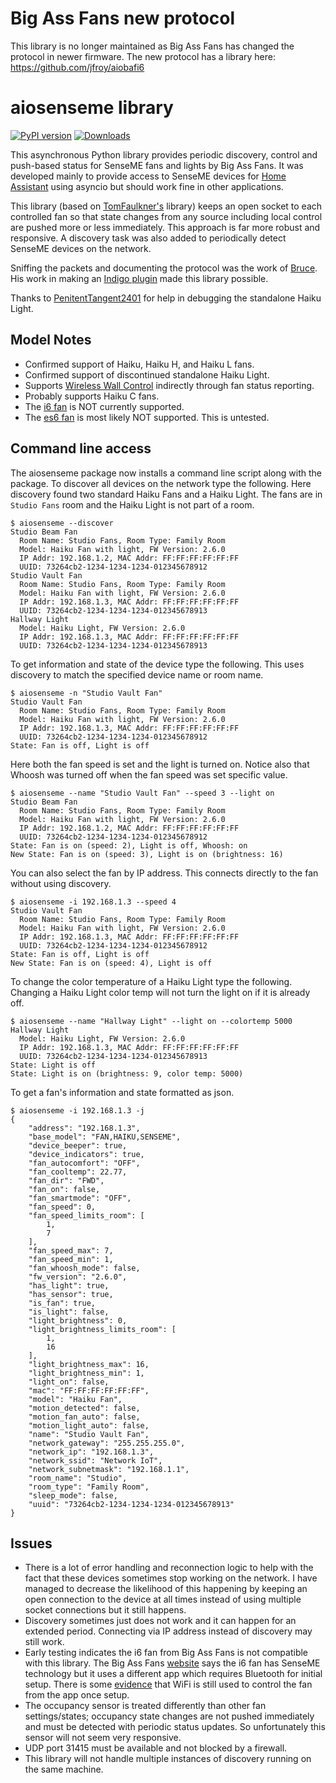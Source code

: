 # Big Ass Fans new protocol 

This library is no longer maintained as Big Ass Fans has changed the protocol in newer firmware. The new protocol has a library here: https://github.com/jfroy/aiobafi6

# aiosenseme library

[![PyPI version](https://badge.fury.io/py/aiosenseme.svg)](https://badge.fury.io/py/aiosenseme) [![Downloads](https://pepy.tech/badge/aiosenseme)](https://pepy.tech/project/aiosenseme)

This asynchronous Python library provides periodic discovery, control and push-based status for SenseME fans and lights by Big Ass Fans. It was developed mainly to provide access to SenseME devices for [Home Assistant](https://www.home-assistant.io/) using asyncio but should work fine in other applications.

This library (based on [TomFaulkner's](https://github.com/TomFaulkner/SenseMe) library) keeps an open socket to each controlled fan so that state changes from any source including local control are pushed more or less immediately. This approach is far more robust and responsive. A discovery task was also added to periodically detect SenseME devices on the network.

Sniffing the packets and documenting the protocol was the work of [Bruce](http://bruce.pennypacker.org/tag/senseme-plugin/). His work in making an [Indigo plugin](https://github.com/bpennypacker/SenseME-Indigo-Plugin) made this library possible.

Thanks to [PenitentTangent2401](https://github.com/PenitentTangent2401) for help in debugging the standalone Haiku Light.

## Model Notes

* Confirmed support of Haiku, Haiku H, and Haiku L fans.
* Confirmed support of discontinued standalone Haiku Light.
* Supports [Wireless Wall Control](https://www.bigassfans.com/support/haiku-wireless-wall-control/) indirectly through fan status reporting.
* Probably supports Haiku C fans.
* The [i6 fan](https://www.bigassfans.com/fans/i6/) is NOT currently supported.
* The [es6 fan](https://www.bigassfans.com/fans/es6/) is most likely NOT supported. This is untested.

## Command line access

The aiosenseme package now installs a command line script along with the package. To discover all devices on the network type the following. Here discovery found two standard Haiku Fans and a Haiku Light. The fans are in ```Studio Fans``` room and the Haiku Light is not part of a room.

```console
$ aiosenseme --discover
Studio Beam Fan
  Room Name: Studio Fans, Room Type: Family Room
  Model: Haiku Fan with light, FW Version: 2.6.0
  IP Addr: 192.168.1.2, MAC Addr: FF:FF:FF:FF:FF:FF
  UUID: 73264cb2-1234-1234-1234-012345678912
Studio Vault Fan
  Room Name: Studio Fans, Room Type: Family Room
  Model: Haiku Fan with light, FW Version: 2.6.0
  IP Addr: 192.168.1.3, MAC Addr: FF:FF:FF:FF:FF:FF
  UUID: 73264cb2-1234-1234-1234-012345678913
Hallway Light
  Model: Haiku Light, FW Version: 2.6.0
  IP Addr: 192.168.1.3, MAC Addr: FF:FF:FF:FF:FF:FF
  UUID: 73264cb2-1234-1234-1234-012345678913
```

To get information and state of the device type the following. This uses discovery to match the specified device name or room name.

```console
$ aiosenseme -n "Studio Vault Fan"
Studio Vault Fan
  Room Name: Studio Fans, Room Type: Family Room
  Model: Haiku Fan with light, FW Version: 2.6.0
  IP Addr: 192.168.1.3, MAC Addr: FF:FF:FF:FF:FF:FF
  UUID: 73264cb2-1234-1234-1234-012345678912
State: Fan is off, Light is off
```

Here both the fan speed is set and the light is turned on. Notice also that Whoosh was turned off when the fan speed was set specific value.

```console
$ aiosenseme --name "Studio Vault Fan" --speed 3 --light on
Studio Beam Fan
  Room Name: Studio Fans, Room Type: Family Room
  Model: Haiku Fan with light, FW Version: 2.6.0
  IP Addr: 192.168.1.2, MAC Addr: FF:FF:FF:FF:FF:FF
  UUID: 73264cb2-1234-1234-1234-012345678912
State: Fan is on (speed: 2), Light is off, Whoosh: on
New State: Fan is on (speed: 3), Light is on (brightness: 16)
```

You can also select the fan by IP address. This connects directly to the fan without using discovery.

```console
$ aiosenseme -i 192.168.1.3 --speed 4
Studio Vault Fan
  Room Name: Studio Fans, Room Type: Family Room
  Model: Haiku Fan with light, FW Version: 2.6.0
  IP Addr: 192.168.1.3, MAC Addr: FF:FF:FF:FF:FF:FF
  UUID: 73264cb2-1234-1234-1234-012345678912
State: Fan is off, Light is off
New State: Fan is on (speed: 4), Light is off
```

To change the color temperature of a Haiku Light type the following. Changing a Haiku Light color temp will not turn the light on if it is already off.

```console
$ aiosenseme --name "Hallway Light" --light on --colortemp 5000
Hallway Light
  Model: Haiku Light, FW Version: 2.6.0
  IP Addr: 192.168.1.3, MAC Addr: FF:FF:FF:FF:FF:FF
  UUID: 73264cb2-1234-1234-1234-012345678913
State: Light is off
State: Light is on (brightness: 9, color temp: 5000)
```

To get a fan's information and state formatted as json.

```console
$ aiosenseme -i 192.168.1.3 -j
{
    "address": "192.168.1.3",
    "base_model": "FAN,HAIKU,SENSEME",
    "device_beeper": true,
    "device_indicators": true,
    "fan_autocomfort": "OFF",
    "fan_cooltemp": 22.77,
    "fan_dir": "FWD",
    "fan_on": false,
    "fan_smartmode": "OFF",
    "fan_speed": 0,
    "fan_speed_limits_room": [
        1,
        7
    ],
    "fan_speed_max": 7,
    "fan_speed_min": 1,
    "fan_whoosh_mode": false,
    "fw_version": "2.6.0",
    "has_light": true,
    "has_sensor": true,
    "is_fan": true,
    "is_light": false,
    "light_brightness": 0,
    "light_brightness_limits_room": [
        1,
        16
    ],
    "light_brightness_max": 16,
    "light_brightness_min": 1,
    "light_on": false,
    "mac": "FF:FF:FF:FF:FF:FF",
    "model": "Haiku Fan",
    "motion_detected": false,
    "motion_fan_auto": false,
    "motion_light_auto": false,
    "name": "Studio Vault Fan",
    "network_gateway": "255.255.255.0",
    "network_ip": "192.168.1.3",
    "network_ssid": "Network IoT",
    "network_subnetmask": "192.168.1.1",
    "room_name": "Studio",
    "room_type": "Family Room",
    "sleep_mode": false,
    "uuid": "73264cb2-1234-1234-1234-012345678913"
}
```

## Issues

* There is a lot of error handling and reconnection logic to help with the fact that these devices sometimes stop working on the network. I have managed to decrease the likelihood of this happening by keeping an open connection to the device at all times instead of using multiple socket connections but it still happens.
* Discovery sometimes just does not work and it can happen for an extended period. Connecting via IP address instead of discovery may still work.
* Early testing indicates the i6 fan from Big Ass Fans is not compatible with this library. The Big Ass Fans [website](https://www.bigassfans.com/fans/i6/) says the i6 fan has SenseME technology but it uses a different app which requires Bluetooth for initial setup. There is some [evidence](https://github.com/mikelawrence/senseme-hacs/issues/5) that WiFi is still used to control the fan from the app once setup.
* The occupancy sensor is treated differently than other fan settings/states; occupancy state changes are not pushed immediately and must be detected with periodic status updates. So unfortunately this sensor will not seem very responsive.
* UDP port 31415 must be available and not blocked by a firewall.
* This library will not handle multiple instances of discovery running on the same machine.
